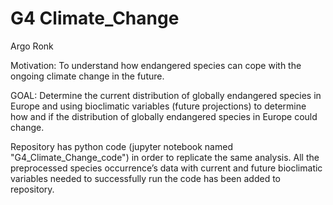 # G4 Climate_Change
Argo Ronk

Motivation: To understand how endangered species can cope with the ongoing climate change in the future.<br />

GOAL: Determine the current distribution of globally endangered species in Europe and using bioclimatic variables (future projections) to determine how and if the distribution of globally endangered species in Europe could change.<br />

Repository has python code (jupyter notebook named "G4_Climate_Change_code") in order to replicate the same analysis. All the preprocessed species occurrence’s data with current and future bioclimatic variables needed to successfully run the code has been added to repository.


